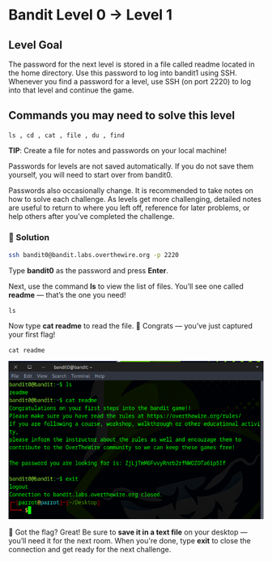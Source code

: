 # Bandit Level 0 → Level 1

## Level Goal

The password for the next level is stored in a file called readme located in the home directory. Use this password to log into bandit1 using SSH. Whenever you find a password for a level, use SSH (on port 2220) to log into that level and continue the game.

## Commands you may need to solve this level

    ls , cd , cat , file , du , find

**TIP**: Create a file for notes and passwords on your local machine!

Passwords for levels are not saved automatically. If you do not save them yourself, you will need to start over from bandit0.

Passwords also occasionally change. It is recommended to take notes on how to solve each challenge. As levels get more challenging, detailed notes are useful to return to where you left off, reference for later problems, or help others after you’ve completed the challenge.

### 🔑 Solution

```bash
ssh bandit0@bandit.labs.overthewire.org -p 2220
```
Type **bandit0** as the password and press **Enter**.

Next, use the command **ls** to view the list of files. You’ll see one called **readme** — that’s the one you need!
```
ls
```

Now type **cat readme** to read the file. 🎉 Congrats — you’ve just captured your first flag!
```
cat readme
```
![b0s3](b0s3.png)


🎯 Got the flag? Great!
Be sure to **save it in a text file** on your desktop — you’ll need it for the next room.
When you're done, type **exit** to close the connection and get ready for the next challenge.





















